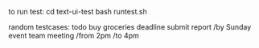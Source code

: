 to run test:
cd text-ui-test
bash runtest.sh

random testcases:
todo buy groceries
deadline submit report /by Sunday
event team meeting /from 2pm /to 4pm